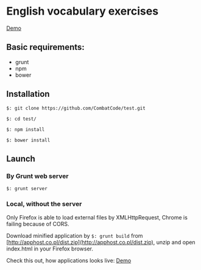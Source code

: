 # English vocabulary exercises

[Demo](http://apphost.co.pl/#/?ex=0)

## Basic requirements:

 - grunt
 - npm
 - bower

## Installation
 
```$: git clone https://github.com/CombatCode/test.git```

```$: cd test/```

```$: npm install```

```$: bower install```


## Launch

### By Grunt web server
```$: grunt server```

### Local, without the server
Only Firefox is able to load external files by XMLHttpRequest, Chrome is failing because of CORS.

Download minified application by ```$: grunt build``` from [http://apphost.co.pl/dist.zip](http://apphost.co.pl/dist.zip),
unzip and open index.html in your Firefox browser.

Check this out, how applications looks live: [Demo](http://apphost.co.pl/#/?ex=0)
